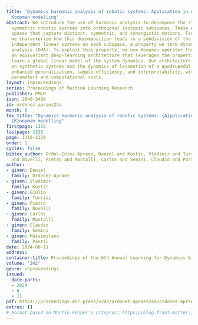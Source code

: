 ```yaml
---
title: 'Dynamics harmonic analysis of robotic systems: Application in data-driven
  Koopman modelling'
abstract: We introduce the use of harmonic analysis to decompose the state space of
  symmetric robotic systems into orthogonal isotypic subspaces. These are lower-dimensional
  spaces that capture distinct, symmetric, and synergistic motions. For linear dynamics,
  we characterize how this decomposition leads to a subdivision of the dynamics into
  independent linear systems on each subspace, a property we term dynamics harmonic
  analysis (DHA). To exploit this property, we use Koopman operator theory to propose
  an equivariant deep-learning architecture that leverages the properties of DHA to
  learn a global linear model of the system dynamics. Our architecture, validated
  on synthetic systems and the dynamics of locomotion of a quadrupedal robot, exhibits
  enhanced generalization, sample efficiency, and interpretability, with less trainable
  parameters and computational costs.
layout: inproceedings
series: Proceedings of Machine Learning Research
publisher: PMLR
issn: 2640-3498
id: ordonez-apraez24a
month: 0
tex_title: "Dynamics harmonic analysis of robotic systems: {A}pplication in data-driven
  {K}oopman modelling"
firstpage: 1318
lastpage: 1329
page: 1318-1329
order: 1
cycles: false
bibtex_author: Ordo\~{n}ez-Apraez, Daniel and Kostic, Vladimir and Turrisi, Giulio
  and Novelli, Pietro and Mastalli, Carlos and Semini, Claudio and Pontil, Massimilano
author:
- given: Daniel
  family: Ordoñez-Apraez
- given: Vladimir
  family: Kostic
- given: Giulio
  family: Turrisi
- given: Pietro
  family: Novelli
- given: Carlos
  family: Mastalli
- given: Claudio
  family: Semini
- given: Massimilano
  family: Pontil
date: 2024-06-11
address:
container-title: Proceedings of the 6th Annual Learning for Dynamics & Control Conference
volume: '242'
genre: inproceedings
issued:
  date-parts:
  - 2024
  - 6
  - 11
pdf: https://proceedings.mlr.press/v242/ordonez-apraez24a/ordonez-apraez24a.pdf
extras: []
# Format based on Martin Fenner's citeproc: https://blog.front-matter.io/posts/citeproc-yaml-for-bibliographies/
---
```

